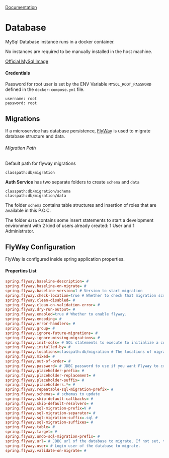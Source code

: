 [Documentation](../../README.md#documentation)

# Database

MySql Database instance runs in a docker container.

No instances are required to be manually installed in the host machine.

[Official MySql Image](https://hub.docker.com/_/mysql/)

#### Credentials

Password for root user is set by the ENV Variable `MYSQL_ROOT_PASSWORD` defined in the `docker-compose.yml` file.

```
username: root
password: root
```

## Migrations

If a microservice has database persistence, [FlyWay](https://flywaydb.org/) is used to migrate database structure and data.

###### Migration Path

Default path for flyway migrations

```
classpath:db/migration
```

**Auth Service** has two separate folders to create `schema` and `data`

```
classpath:db/migration/schema
classpath:db/migration/data
```

The folder `schema` contains table structures and insertion of roles that are available in this P.O.C.

The folder `data` contains some insert statements to start a development environment with 2 kind of users already created: 1 User and 1 Administrator.

## FlyWay Configuration

FlyWay is configured inside spring application properties.

#### Properties List

```ini
spring.flyway.baseline-description= #
spring.flyway.baseline-on-migrate= #
spring.flyway.baseline-version=1 # Version to start migration
spring.flyway.check-location=true # Whether to check that migration scripts location exists.
spring.flyway.clean-disabled= #
spring.flyway.clean-on-validation-error= #
spring.flyway.dry-run-output= #
spring.flyway.enabled=true # Whether to enable flyway.
spring.flyway.encoding= #
spring.flyway.error-handlers= #
spring.flyway.group= #
spring.flyway.ignore-future-migrations= #
spring.flyway.ignore-missing-migrations= #
spring.flyway.init-sqls= # SQL statements to execute to initialize a connection immediately after obtaining it.
spring.flyway.installed-by= #
spring.flyway.locations=classpath:db/migration # The locations of migrations scripts.
spring.flyway.mixed= #
spring.flyway.out-of-order= #
spring.flyway.password= # JDBC password to use if you want Flyway to create its own DataSource.
spring.flyway.placeholder-prefix= #
spring.flyway.placeholder-replacement= #
spring.flyway.placeholder-suffix= #
spring.flyway.placeholders.*= #
spring.flyway.repeatable-sql-migration-prefix= #
spring.flyway.schemas= # schemas to update
spring.flyway.skip-default-callbacks= #
spring.flyway.skip-default-resolvers= #
spring.flyway.sql-migration-prefix=V #
spring.flyway.sql-migration-separator= #
spring.flyway.sql-migration-suffix=.sql #
spring.flyway.sql-migration-suffixes= #
spring.flyway.table= #
spring.flyway.target= #
spring.flyway.undo-sql-migration-prefix= #
spring.flyway.url= # JDBC url of the database to migrate. If not set, the primary configured data source is used.
spring.flyway.user= # Login user of the database to migrate.
spring.flyway.validate-on-migrate= #
```